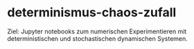 # determinismus-chaos-zufall

Ziel: Jupyter notebooks zum numerischen Experimentieren mit deterministischen und stochastischen dynamischen Systemen. 
